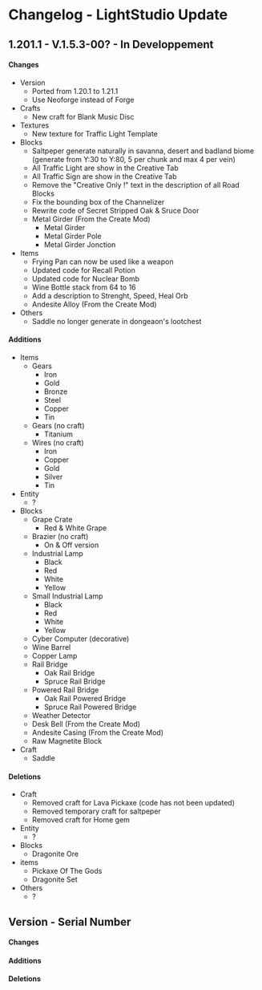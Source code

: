 # Changelog - LightStudio Update

## 1.201.1 -  V.1.5.3-00? - In Developpement

#### Changes
   - Version
      - Ported from 1.20.1 to 1.21.1
      - Use Neoforge instead of Forge
   - Crafts
      - New craft for Blank Music Disc
   - Textures
      - New texture for Traffic Light Template
   - Blocks
      - Saltpeper generate naturally in savanna, desert and badland biome (generate from Y:30 to Y:80, 5 per chunk and max 4 per vein)
      - All Traffic Light are show in the Creative Tab
      - All Traffic Sign are show in the Creative Tab
      - Remove the "Creative Only !" text in the description of all Road Blocks
      - Fix the bounding box of the Channelizer
      - Rewrite code of Secret Stripped Oak & Sruce Door
      - Metal Girder (From the Create Mod)
         - Metal Girder 
         - Metal Girder Pole
         - Metal Girder Jonction
   - Items
      - Frying Pan can now be used like a weapon 
      - Updated code for Recall Potion
      - Updated code for Nuclear Bomb
      - Wine Bottle stack from 64 to 16
      - Add a description to Strenght, Speed, Heal Orb
      - Andesite Alloy (From the Create Mod)
   - Others
      - Saddle no longer generate in dongeaon's lootchest
#### Additions
   - Items
      - Gears
         - Iron
         - Gold
         - Bronze
         - Steel
         - Copper
         - Tin
      - Gears (no craft)
         - Titanium
      - Wires (no craft)
         - Iron
         - Copper
         - Gold
         - Silver
         - Tin
   - Entity
      - ?
   - Blocks
      - Grape Crate
         - Red & White Grape
      - Brazier (no craft)
         - On & Off version
      - Industrial Lamp
         - Black
         - Red
         - White
         - Yellow
      - Small Industrial Lamp
         - Black
         - Red
         - White
         - Yellow
      - Cyber Computer (decorative)
      - Wine Barrel
      - Copper Lamp
      - Rail Bridge
         - Oak Rail Bridge
         - Spruce Rail Bridge
      - Powered Rail Bridge
         - Oak Rail Powered Bridge
         - Spruce Rail Powered Bridge
      - Weather Detector
      - Desk Bell (From the Create Mod)
      - Andesite Casing (From the Create Mod)
      - Raw Magnetite Block
   - Craft
      - Saddle

#### Deletions
   - Craft
      - Removed craft for Lava Pickaxe (code has not been updated)
      - Removed temporary craft for saltpeper
      - Removed craft for Home gem
   - Entity   
      - ?
   - Blocks  
      - Dragonite Ore
   - items   
      - Pickaxe Of The Gods
      - Dragonite Set
   - Others
      - ?

## Version -  Serial Number

#### Changes

#### Additions

#### Deletions